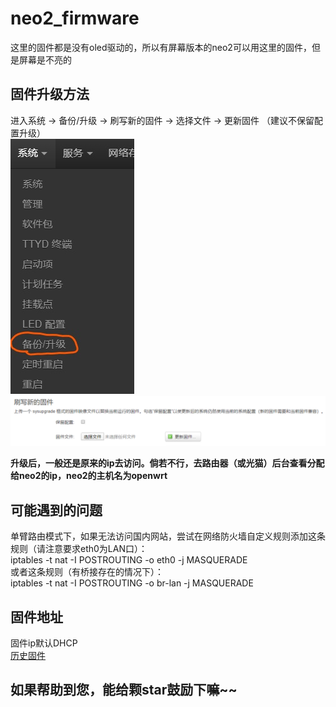 # neo2_firmware
这里的固件都是没有oled驱动的，所以有屏幕版本的neo2可以用这里的固件，但是屏幕是不亮的
## 固件升级方法
进入系统 -> 备份/升级 -> 刷写新的固件 ->  选择文件 -> 更新固件  （建议不保留配置升级）  
![image](https://github.com/HZSUZJ/neo2_firmware/blob/master/images/1.jpg)
![image](https://github.com/HZSUZJ/neo2_firmware/blob/master/images/2.png)

**升级后，一般还是原来的ip去访问。倘若不行，去路由器（或光猫）后台查看分配给neo2的ip，neo2的主机名为openwrt**  

## 可能遇到的问题
单臂路由模式下，如果无法访问国内网站，尝试在网络防火墙自定义规则添加这条规则（请注意要求eth0为LAN口）：  
iptables -t nat -I POSTROUTING -o eth0 -j MASQUERADE  
或者这条规则（有桥接存在的情况下）：  
iptables -t nat -I POSTROUTING -o  br-lan  -j MASQUERADE



## 固件地址
固件ip默认DHCP  
[历史固件](https://github.com/HZSUZJ/neo2_firmware/releases)

## 如果帮助到您，能给颗star鼓励下嘛~~
